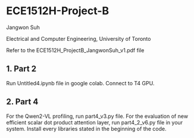 # ECE1512H-Project-B
Jangwon Suh

Electrical and Computer Engineering, University of Toronto

Refer to the ECE1512H_ProjectB_JangwonSuh_v1.pdf file


## 1. **Part 2**

Run Untitled4.ipynb file in google colab. Connect to T4 GPU.


## 2. **Part 4**

For the Qwen2-VL profiling, run part4_v3.py file. For the evaluation of new efficient scalar dot product attention layer, run part4_2_v6.py file in your system.
Install every libraries stated in the beginning of the code.
